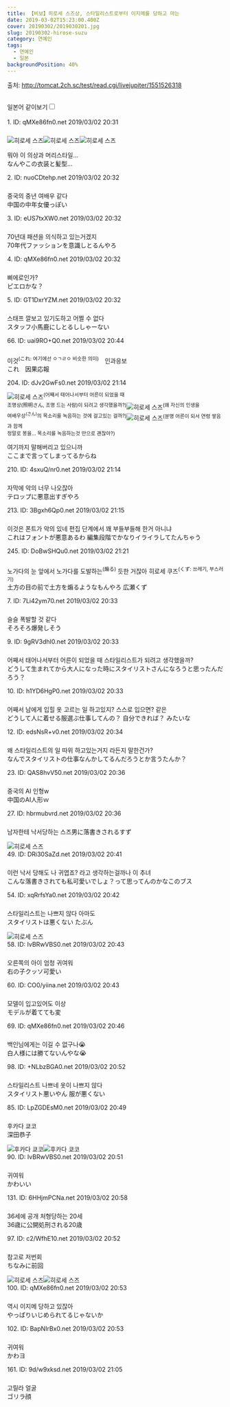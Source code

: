 ```yaml
---
title: 【비보】히로세 스즈상, 스타일리스트로부터 이지메를 당하고 마는
date: 2019-03-02T15:23:00.400Z
cover: 20190302/2019030201.jpg
slug: 20190302-hirose-suzu
category: 연예인
tags:
  - 연예인
  - 일본
backgroundPosition: 40%
---
```

<div><p class="source">출처: <a href="http://tomcat.2ch.sc/test/read.cgi/livejupiter/1551526318" target="_blank" rel="noopener nofollow noreferrer">http://tomcat.2ch.sc/test/read.cgi/livejupiter/1551526318</a></p><br><label for="twolang">일본어 같이보기</label><input type="checkbox" id="twolang"><br><br><div class="commentbox0"><div class="content1"><div class="id">1. ID: <span class="op">qMXe86fn0.net</span> <span title="2019/03/02(土) 20:31:58.69">2019/03/02 20:31</span></div><div style="padding-top: 10px;">

![히로세 스즈](/assets/20190302/2019030202.jpg "히로세 스즈")![히로세 스즈](/assets/20190302/2019030203.jpg "히로세 스즈")![히로세 스즈](/assets/20190302/2019030204.jpg "히로세 스즈")<p class="content">뭐야 이 의상과 머리스타일…<br><span class="jp">なんやこの衣装と髪型…</span> </p></div></div></div><div class="commentbox1"><div class="content1"><div class="id">2. ID: <span>nuoCDtehp.net</span> <span title="2019/03/02(土) 20:32:23.65">2019/03/02 20:32</span></div><div style="padding-top: 10px;"><p class="content">중국의 중년 여배우 같다<br><span class="jp">中国の中年女優っぽい</span> </p></div></div></div><div class="commentbox1"><div class="content1"><div class="id">3. ID: <span>eUS7txXW0.net</span> <span title="2019/03/02(土) 20:32:50.03">2019/03/02 20:32</span></div><div style="padding-top: 10px;"><p class="content">70년대 패션을 의식하고 있는거겠지<br><span class="jp">70年代ファッションを意識しとるんやろ</span> </p></div></div></div><div class="commentbox1"><div class="content1"><div class="id">4. ID: <span class="op">qMXe86fn0.net</span> <span title="2019/03/02(土) 20:32:50.38">2019/03/02 20:32</span></div><div style="padding-top: 10px;"><p class="content">삐에로인가?<br><span class="jp">ピエロかな？</span> </p></div></div></div><div class="commentbox1"><div class="content1"><div class="id">5. ID: <span>GT1DxrYZM.net</span> <span title="2019/03/02(土) 20:32:59.96">2019/03/02 20:32</span></div><div style="padding-top: 10px;"><p class="content">스태프 깔보고 있기도하고 어쩔 수 없다<br><span class="jp">スタッフ小馬鹿にしとるししゃーない</span> </p></div><div class="content2"><div class="id">66. ID: <span>uai9RO+Q0.net</span> <span title="2019/03/02(土) 20:44:41.91">2019/03/02 20:44</span></div><div style="padding-top: 10px;"><p class="content">이것<sup>(これ: 여기에선 ㅇㄱㄹㅇ 비슷한 의미)</sup>　인과응보<br><span class="jp">これ　因果応報</span> </p></div></div></div></div><div class="commentbox1"><div class="content1"><div class="id">204. ID: <span>dJv2GwFs0.net</span> <span title="2019/03/02(土) 21:14:00.37">2019/03/02 21:14</span></div><div style="padding-top: 10px;">![히로세 스즈](/assets/20190302/2019030205.jpg "히로세 스즈")<sup>(어째서 태어나서부터 어른이 되었을 때<br>조명상(照明さん, 조명 드는 사람)이 되려고 생각했을까?)</sup>![히로세 스즈](/assets/20190302/2019030206.jpg "히로세 스즈")<sup>(왜 자신의 인생을<br>여배우상<sup>(さん)</sup>의 목소리를 녹음하는 것에 걸고있는 걸까?)</sup>![히로세 스즈](/assets/20190302/2019030207.jpg "히로세 스즈")<sup>(분명 어른이 되서 연령 쌓음과 함께<br>정말로 봉을… 목소리를 녹음하는것 만으로 괜찮아?)</sup><p class="content">여기까지 말해버리고 있으니까<br><span class="jp">ここまで言ってしまってるからね</span> </p></div><div class="content2"><div class="id">210. ID: <span>4sxuQ/nr0.net</span> <span title="2019/03/02(土) 21:14:50.85">2019/03/02 21:14</span></div><div style="padding-top: 10px;"><p class="content">자막에 악의 너무 나오잖아<br><span class="jp">テロップに悪意出すぎやろ</span> </p></div></div><div class="content2"><div class="id">213. ID: <span>3Bgxh6Qp0.net</span> <span title="2019/03/02(土) 21:15:27.63">2019/03/02 21:15</span></div><div style="padding-top: 10px;"><p class="content">이것은 폰트가 악의 있네
편집 단계에서 꽤 부들부들해 한거 아니냐<br><span class="jp">これはフォントが悪意あるわ
編集段階でかなりイライラしてたんちゃう</span> </p></div></div><div class="content2"><div class="id">245. ID: <span>DoBwSHQu0.net</span> <span title="2019/03/02(土) 21:21:51.45">2019/03/02 21:21</span></div><div style="padding-top: 10px;"><p class="content">노가다의 눈 앞에서 노가다를 도발하는<sup>(煽る)</sup> 듯한 거잖아
히로세 쿠즈<sup>(くず: 쓰레기, 부스러기)</sup><br><span class="jp">土方の目の前で土方を煽るようなもんやろ
広瀬くず</span> </p></div></div></div></div><div class="commentbox1"><div class="content1"><div class="id">7. ID: <span>7Li42ym70.net</span> <span title="2019/03/02(土) 20:33:15.46">2019/03/02 20:33</span></div><div style="padding-top: 10px;"><p class="content">슬슬 폭발할 것 같다<br><span class="jp">そろそろ爆発しそう</span> </p></div></div></div><div class="commentbox1"><div class="content1"><div class="id">9. ID: <span>9gRV3dhI0.net</span> <span title="2019/03/02(土) 20:33:33.74">2019/03/02 20:33</span></div><div style="padding-top: 10px;"><p class="content">어째서 태어나서부터 어른이 되었을 때 스타일리스트가 되려고 생각했을까?<br><span class="jp">どうして生まれてから大人になった時にスタイリストさんになろうと思ったんだろう？</span> </p></div></div></div><div class="commentbox1"><div class="content1"><div class="id">10. ID: <span>h1YD6HgP0.net</span> <span title="2019/03/02(土) 20:33:33.91">2019/03/02 20:33</span></div><div style="padding-top: 10px;"><p class="content">어째서 남에게 입힐 옷 고르는 일 하고있지?
스스로 입으면?
같은<br><span class="jp">どうして人に着せる服選ぶ仕事してんの？
自分できれば？
みたいな</span> </p></div></div></div><div class="commentbox1"><div class="content1"><div class="id">12. ID: <span>edsNsR+v0.net</span> <span title="2019/03/02(土) 20:34:18.32">2019/03/02 20:34</span></div><div style="padding-top: 10px;"><p class="content">왜 스타일리스트의 일 따위 하고있는거지 라든지 말한건가?<br><span class="jp">なんでスタイリストの仕事なんかしてるんだろうとか言うたんか？</span> </p></div></div></div><div class="commentbox1"><div class="content1"><div class="id">23. ID: <span>QAS8hvV50.net</span> <span title="2019/03/02(土) 20:36:12.51">2019/03/02 20:36</span></div><div style="padding-top: 10px;"><p class="content">중국의 AI 인형w<br><span class="jp">中国のAI人形ｗ</span> </p></div></div></div><div class="commentbox1"><div class="content1"><div class="id">27. ID: <span>hbrmubvrd.net</span> <span title="2019/03/02(土) 20:36:23.18">2019/03/02 20:36</span></div><div style="padding-top: 10px;"><p class="content">남자한테 낙서당하는 스즈<span class="jp">男に落書きされるすず</span></p>![히로세 스즈](/assets/20190302/2019030208.jpg "히로세 스즈")</div><div class="content2"><div class="id">49. ID: <span>DRi30SaZd.net</span> <span title="2019/03/02(土) 20:41:09.29">2019/03/02 20:41</span></div><div style="padding-top: 10px;"><p class="content">이런 낙서 당해도 나 귀엽죠? 라고 생각하는걸까나 이 추녀<br><span class="jp">こんな落書きされても私可愛いでしょ？って思ってんのかなこのブス</span> </p></div></div></div></div><div class="commentbox1"><div class="content1"><div class="id">54. ID: <span>xqRrfsYa0.net</span> <span title="2019/03/02(土) 20:42:24.28">2019/03/02 20:42</span></div><div style="padding-top: 10px;"><p class="content">스타일리스트는 나쁘지 않다
아마도<br><span class="jp">スタイリストは悪くない
たぶん</span></p>![히로세 스즈](/assets/20190302/2019030209.jpg "히로세 스즈")</div><div class="content2"><div class="id">58. ID: <span>IvBRwVBS0.net</span> <span title="2019/03/02(土) 20:43:04.20">2019/03/02 20:43</span></div><div style="padding-top: 10px;"><p class="content">오른쪽의 아이 엄청 귀여워<br><span class="jp">右の子クッソ可愛い</span> </p></div></div><div class="content2"><div class="id">60. ID: <span>CO0/yiina.net</span> <span title="2019/03/02(土) 20:43:26.06">2019/03/02 20:43</span></div><div style="padding-top: 10px;"><p class="content">모델이 입고있어도 이상<br><span class="jp">モデルが着てても変</span> </p></div></div><div class="content2"><div class="id">69. ID: <span class="op">qMXe86fn0.net</span> <span title="2019/03/02(土) 20:46:09.86">2019/03/02 20:46</span></div><div style="padding-top: 10px;"><p class="content">백인님에게는 이길 수 없구나😭<br><span class="jp">白人様には勝てないんやな😭</span> </p></div></div><div class="content2"><div class="id">98. ID: <span>+NLbzBGA0.net</span> <span title="2019/03/02(土) 20:52:43.00">2019/03/02 20:52</span></div><div style="padding-top: 10px;"><p class="content">스타일리스트 나쁘네
옷이 나쁘지 않다<br><span class="jp">スタイリスト悪いやん
服が悪くない</span> </p></div></div></div></div><div class="commentbox1"><div class="content1"><div class="id">85. ID: <span>LpZGDEsM0.net</span> <span title="2019/03/02(土) 20:49:55.09">2019/03/02 20:49</span></div><div style="padding-top: 10px;"><p class="content">후카다 쿄코<br><span class="jp">深田恭子</span></p>![후카다 쿄코](/assets/20190302/2019030210.jpg "후카다 쿄코")![후카다 쿄코](/assets/20190302/2019030211.jpg "후카다 쿄코")</div><div class="content2"><div class="id">90. ID: <span>IvBRwVBS0.net</span> <span title="2019/03/02(土) 20:51:22.05">2019/03/02 20:51</span></div><div style="padding-top: 10px;"><p class="content">귀여워<br><span class="jp">かわいい</span> </p></div></div><div class="content2"><div class="id">131. ID: <span>6HHjmPCNa.net</span> <span title="2019/03/02(土) 20:58:30.28">2019/03/02 20:58</span></div><div style="padding-top: 10px;"><p class="content">36세에 공개 처형당하는 20세<br><span class="jp">36歳に公開処刑される20歳</span> </p></div></div></div></div><div class="commentbox1"><div class="content1"><div class="id">97. ID: <span>c2/WfhE10.net</span> <span title="2019/03/02(土) 20:52:39.78">2019/03/02 20:52</span></div><div style="padding-top: 10px;"><p class="content">참고로 저번회<br><span class="jp">ちなみに前回</span></p>![히로세 스즈](/assets/20190302/2019030212.jpg "히로세 스즈")![히로세 스즈](/assets/20190302/2019030213.gif "히로세 스즈")</div><div class="content2"><div class="id">100. ID: <span class="op">qMXe86fn0.net</span> <span title="2019/03/02(土) 20:53:16.53">2019/03/02 20:53</span></div><div style="padding-top: 10px;"><p class="content">역시 이지메 당하고 있잖아<br><span class="jp">やっぱりいじめられてるじゃないか</span> </p></div></div><div class="content2"><div class="id">102. ID: <span>BapNIrBx0.net</span> <span title="2019/03/02(土) 20:53:32.27">2019/03/02 20:53</span></div><div style="padding-top: 10px;"><p class="content">귀여워<br><span class="jp">かわヨ</span> </p></div></div></div></div><div class="commentbox1"><div class="content1"><div class="id">161. ID: <span>9d/w9xksd.net</span> <span title="2019/03/02(土) 21:05:59.54">2019/03/02 21:05</span></div><div style="padding-top: 10px;"><p class="content">고릴라 얼굴<br><span class="jp">ゴリラ顔</span> </p></div></div></div></div>